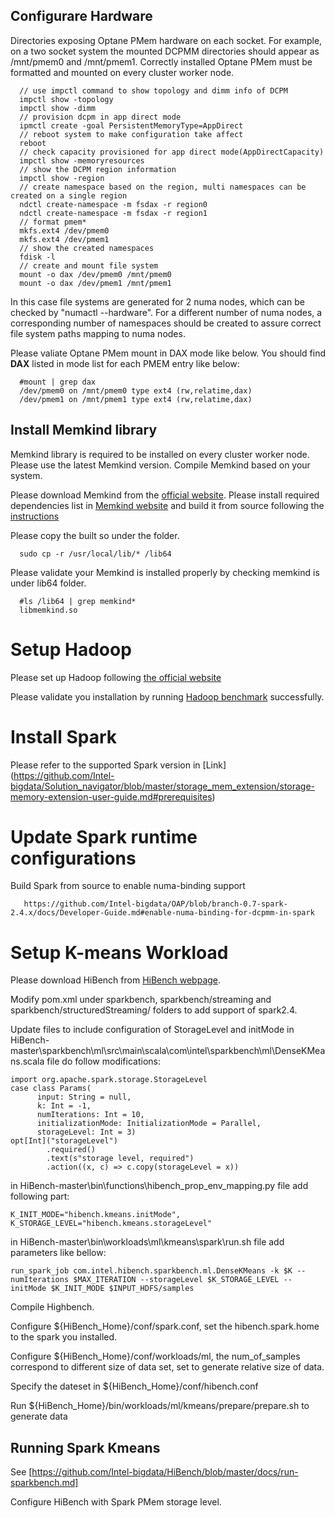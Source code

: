 ## Configurare Hardware
Directories exposing Optane PMem hardware on each socket. For example, on a two socket system the mounted DCPMM directories should appear as /mnt/pmem0 and /mnt/pmem1. Correctly installed Optane PMem must be formatted and mounted on every cluster worker node.
   
      // use impctl command to show topology and dimm info of DCPM
      impctl show -topology
      impctl show -dimm
      // provision dcpm in app direct mode
      ipmctl create -goal PersistentMemoryType=AppDirect
      // reboot system to make configuration take affect
      reboot
      // check capacity provisioned for app direct mode(AppDirectCapacity)
      impctl show -memoryresources
      // show the DCPM region information
      impctl show -region
      // create namespace based on the region, multi namespaces can be created on a single region
      ndctl create-namespace -m fsdax -r region0
      ndctl create-namespace -m fsdax -r region1
      // format pmem*
      mkfs.ext4 /dev/pmem0  
      mkfs.ext4 /dev/pmem1 
      // show the created namespaces
      fdisk -l
      // create and mount file system
      mount -o dax /dev/pmem0 /mnt/pmem0
      mount -o dax /dev/pmem1 /mnt/pmem1

In this case file systems are generated for 2 numa nodes, which can be checked by "numactl --hardware". For a different number of numa nodes, a corresponding number of namespaces should be created to assure correct file system paths mapping to numa nodes.

Please valiate Optane PMem mount in DAX mode like below. You should find **DAX** listed in mode list for each PMEM entry like below:

      #mount | grep dax 
      /dev/pmem0 on /mnt/pmem0 type ext4 (rw,relatime,dax)
      /dev/pmem1 on /mnt/pmem1 type ext4 (rw,relatime,dax) 

## Install Memkind library
Memkind library is required to be installed on every cluster worker node. Please use the latest Memkind version. Compile Memkind based on your system.

Please download Memkind from the [official website](https://github.com/memkind/memkind). Please install required dependencies list in [Memkind website](https://github.com/memkind/memkind#dependencies) and build it from source following the [instructions](https://github.com/memkind/memkind#building-and-installing)

Please copy the built so under the folder.

      sudo cp -r /usr/local/lib/* /lib64 

Please validate your Memkind is installed properly by checking memkind is under lib64 folder.

      #ls /lib64 | grep memkind*
      libmemkind.so 

# Setup Hadoop
Please set up Hadoop following [the official website](https://hadoop.apache.org/docs/stable/hadoop-project-dist/hadoop-common/SingleCluster.html#Installing_Software)

Please validate you installation by running [Hadoop benchmark](https://hadoop.apache.org/docs/stable/hadoop-project-dist/hadoop-common/Benchmarking.html) successfully.

# Install Spark
Please refer to the supported Spark version in [Link] (https://github.com/Intel-bigdata/Solution_navigator/blob/master/storage_mem_extension/storage-memory-extension-user-guide.md#prerequisites)

# Update Spark runtime configurations
Build Spark from source to enable numa-binding support

       https://github.com/Intel-bigdata/OAP/blob/branch-0.7-spark-2.4.x/docs/Developer-Guide.md#enable-numa-binding-for-dcpmm-in-spark

# Setup K-means Workload

Please download HiBench from [HiBench webpage](https://github.com/intel-hadoop/HiBench.git).

Modify pom.xml under sparkbench, sparkbench/streaming and sparkbench/structuredStreaming/ folders to add support of spark2.4.

Update files to include configuration of StorageLevel and initMode
in HiBench-master\sparkbench\ml\src\main\scala\com\intel\sparkbench\ml\DenseKMeans.scala file do follow modifications:

    import org.apache.spark.storage.StorageLevel
    case class Params(
          input: String = null,
          k: Int = -1,
          numIterations: Int = 10,
          initializationMode: InitializationMode = Parallel,
          storageLevel: Int = 3)
    opt[Int]("storageLevel")
            .required()
            .text(s"storage level, required")
            .action((x, c) => c.copy(storageLevel = x))

in HiBench-master\bin\functions\hibench_prop_env_mapping.py file add following part:

    K_INIT_MODE="hibench.kmeans.initMode",
    K_STORAGE_LEVEL="hibench.kmeans.storageLevel" 

in HiBench-master\bin\workloads\ml\kmeans\spark\run.sh file add parameters like bellow:

    run_spark_job com.intel.hibench.sparkbench.ml.DenseKMeans -k $K --numIterations $MAX_ITERATION --storageLevel $K_STORAGE_LEVEL --initMode $K_INIT_MODE $INPUT_HDFS/samples
 
Compile Highbench.

Configure ${HiBench_Home}/conf/spark.conf, set the hibench.spark.home to the spark you installed.

Configure ${HiBench_Home}/conf/workloads/ml, the num_of_samples correspond to different size of data set, set to generate relative size of data.
 
Specify the dateset in ${HiBench_Home}/conf/hibench.conf
 
Run ${HiBench_Home}/bin/workloads/ml/kmeans/prepare/prepare.sh to generate data

## Running Spark Kmeans
See [https://github.com/Intel-bigdata/HiBench/blob/master/docs/run-sparkbench.md] 

Configure HiBench with Spark PMem storage level.
